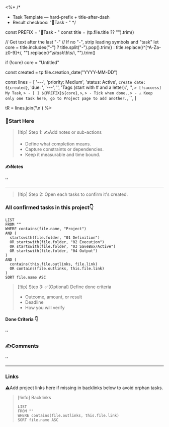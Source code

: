 <%*
/*
 * Task Template — hard-prefix + title-after-dash
 * Result checkbox: "📌Task - <text after last dash in title>"
 */

const PREFIX = "📌Task - "
const title  = (tp.file.title ?? "").trim()

// Get text after the last "-"
// If no "-", strip leading symbols and "task"
let core = title.includes("-")
  ? title.split("-").pop().trim()
  : title.replace(/^[^A-Za-z0-9]+/, "").replace(/^\s*task\b\s*/i, "").trim()

if (!core) core = "Untitled"

const created = tp.file.creation_date("YYYY-MM-DD")

const lines = [
  '---',
  'priority: Medium',
  'status: Active',
  `create date: ${created}`,
  'due: ',
  '---',
  '',
  'Tags (start with # and a letter):',
'',
  `> [!success] My Task`,
  `> - [ ] ${PREFIX}${core}`,
  `>`,
  `> - Tick when done.`,
  `> - ⚠️ Keep only one task here, go to Project page to add another.`,
  ``,
]

tR = lines.join('\n')
%>
### 🏁Start Here
> [!tip] Step 1: ✍️Add notes or sub-actions  
> - Define what completion means.  
> - Capture constraints or dependencies.  
> - Keep it measurable and time bound.  

#### ✍️Notes  
''
___

> [!tip] Step 2: Open each tasks to confirm it's created.

### All confirmed tasks in this project👇
~~~dataview
LIST
FROM ""
WHERE contains(file.name, "Project")
AND (
  startswith(file.folder, "01 Definition")
  OR startswith(file.folder, "02 Execution")
  OR startswith(file.folder, "03 SaveBox/Active")
  OR startswith(file.folder, "04 Output")
)
AND (
  contains(this.file.outlinks, file.link)
  OR contains(file.outlinks, this.file.link)
)
SORT file.name ASC
~~~

> [!tip] Step 3: ✅(Optional) Define done criteria  
> - Outcome, amount, or result  
> - Deadline  
> - How you will verify  

#### Done Criteria 👇
''
### ✍️Comments  
''
___

### Links  
⚠️Add project links here if missing in backlinks below to avoid orphan tasks.  

> [!info] Backlinks  
> ```dataview
> LIST
> FROM ""
> WHERE contains(file.outlinks, this.file.link)
> SORT file.name ASC
> ```

